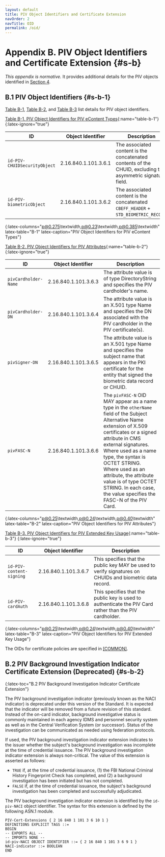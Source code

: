 ```yaml
---
layout: default
title: PIV Object Identifiers and Certificate Extension
navOrder: 2
navTitle: OID
permalink: /oid/
---
```


# Appendix B. PIV Object Identifiers and Certificate Extension {#s-b}

_This appendix is normative._ It provides additional details for the PIV objects identified in [Section 4](../_FIPS201/frontend.md#s-4).

## B.1 PIV Object Identifiers {#s-b-1}

[Table B-1](#table-b-1), [Table B-2](#table-b-2), and [Table B-3](#table-b-3) list details for PIV object identifiers.

[Table B-1. PIV Object Identifiers for PIV eContent Types](#table-b-1){:name="table-b-1"}
{:latex-ignore="true"}

|ID| Object Identifier|Description|
|---|---|---|
|`id-PIV-CHUIDSecurityObject`|2.16.840.1.101.3.6.1|The associated content is the concatenated contents of the CHUID, excluding the asymmetric signature field.|
|`id-PIV-biometricObject`|2.16.840.1.101.3.6.2|The associated content is the concatenated `CBEFF_HEADER` + `STD_BIOMETRIC_RECORD`.|
{:latex-columns="p@0.275\textwidth,p@0.23\textwidth,p@0.385\textwidth" latex-table="B-1" latex-caption="PIV Object Identifiers for PIV eContent Types"}

[Table B-2. PIV Object Identifiers for PIV Attributes](#table-b-2){:name="table-b-2"}
{:latex-ignore="true"}

|ID| Object Identifier|Description|
|---|---|---|
|`pivCardholder-Name`|2.16.840.1.101.3.6.3|The attribute value is of type DirectoryString and specifies the PIV cardholder's name.|
|`pivCardholder-DN`|2.16.840.1.101.3.6.4|The attribute value is an X.501 type Name and specifies the DN associated with the PIV cardholder in the PIV certificate(s).|
|`pivSigner-DN`|2.16.840.1.101.3.6.5|The attribute value is an X.501 type Name and specifies the subject name that appears in the PKI certificate for the entity that signed the biometric data record or CHUID.|
|`pivFASC-N`|2.16.840.1.101.3.6.6|The `pivFASC-N` OID MAY appear as a name type in the `otherName` field of the Subject Alternative Name extension of X.509 certificates or a signed attribute in CMS external signatures. Where used as a name type, the syntax is OCTET STRING. Where used as an attribute, the attribute value is of type OCTET STRING. In each case, the value specifies the FASC-N of the PIV Card.|
{:latex-columns="p@0.25\textwidth,p@0.24\textwidth,p@0.40\textwidth" latex-table="B-2" latex-caption="PIV Object Identifiers for PIV Attributes"}

[Table B-3. PIV Object Identifiers for PIV Extended Key Usage](#table-b-3){:name="table-b-3"}
{:latex-ignore="true"}

|ID| Object Identifier|Description|
|---|---|---|
|`id-PIV-content-signing`|2.16.840.1.101.3.6.7|This specifies that the public key MAY be used to verify signatures on CHUIDs and biometric data record.|
|`id-PIV-cardAuth`|2.16.840.1.101.3.6.8|This specifies that the public key is used to authenticate the PIV Card rather than the PIV cardholder.|
{:latex-columns="p@0.25\textwidth,p@0.24\textwidth,p@0.40\textwidth" latex-table="B-3" latex-caption="PIV Object Identifiers for PIV Extended Key Usage"}

The OIDs for certificate policies are specified in [[COMMON]](references.md#ref-COMMON).

## B.2 PIV Background Investigation Indicator Certificate Extension (Deprecated) {#s-b-2}
{:latex-toc="B.2 PIV Background Investigation Indicator Certificate Extension"}

The PIV background investigation indicator (previously known as the NACI indicator) is deprecated under this version of the 
Standard. It is expected that the indicator will be removed from a future revision of this standard.
Instead of the on-card indicator, background investigative status is commonly maintained in each 
agency IDMS and personnel security system as well as in the Central Verification System (or successor). Status of the investigation can be communicated as needed using 
federation protocols. 

If used, the PIV background investigation indicator extension indicates to the issuer whether the subject's
background investigation was incomplete at the time of credential issuance. The PIV background investigation indicator
extension is always non-critical.
The value of this extension is asserted as
follows:

- `TRUE` if, at the time of credential issuance, (1) the FBI National Criminal History Fingerprint Check
    has completed, and (2) a background investigation has been initiated but has not completed.
- `FALSE` if, at the time of credential issuance, the subject's background investigation has been
    completed and successfully adjudicated.

The PIV background investigation indicator extension is identified by the `id-piv-NACI`
object identifier. The syntax for this extension is defined by the following ASN.1 module.

~~~
PIV-Cert-Extensions { 2 16 840 1 101 3 6 10 1 }
DEFINITIONS EXPLICIT TAGS ::=
BEGIN
-- EXPORTS ALL --
-- IMPORTS NONE --
id-piv-NACI OBJECT IDENTIFIER ::= { 2 16 840 1 101 3 6 9 1 }
NACI-indicator ::= BOOLEAN
END
~~~
